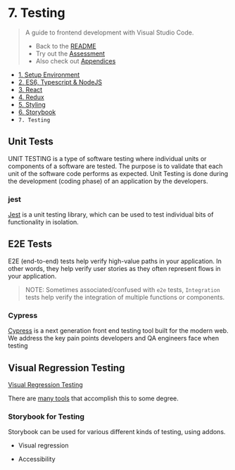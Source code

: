 # 7. Testing

> A guide to frontend development with Visual Studio Code.
>
> - Back to the [README](../../README.md)
> - Try out the [Assessment](./guides/CryptoCharts.md)
> - Also check out [Appendices](./appendix/CodingStandards.md)

- [1. Setup Environment](./1-SetupEnvironment.md)
- [2. ES6, Typescript & NodeJS](./2-Javascript.md)
- [3. React](./3-React.md)
- [4. Redux](./4-Redux.md)
- [5. Styling](./5-Styling.md)
- [6. Storybook](./6-Storybook.md)
- `7. Testing`

## Unit Tests

UNIT TESTING is a type of software testing where individual units or components of a software are tested. The purpose is to validate that each unit of the software code performs as expected. Unit Testing is done during the development (coding phase) of an application by the developers.

### jest

[Jest](https://jestjs.io/) is a unit testing library, which can be used to test individual bits of functionality in isolation.

## E2E Tests

E2E (end-to-end) tests help verify high-value paths in your application. In other words, they help verify user stories as they often represent flows in your application.

> NOTE:
> Sometimes associated/confused with `e2e` tests, `Integration` tests help verify the integration of multiple functions or components.

### Cypress

[Cypress](https://www.cypress.io/) is a next generation front end testing tool built for the modern web. We address the key pain points developers and QA engineers face when testing

## Visual Regression Testing

[Visual Regression Testing](https://medium.com/loftbr/visual-regression-testing-eb74050f3366)

There are [many tools](https://github.com/mojoaxel/awesome-regression-testing) that accomplish this to some degree.
### Storybook for Testing
Storybook can be used for various different kinds of testing, using addons.

- Visual regression

- Accessibility
